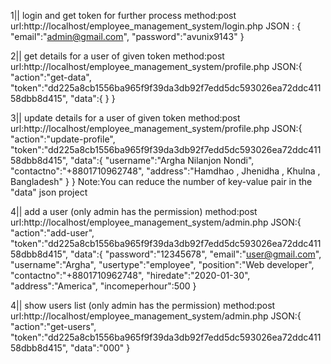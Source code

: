 1|| login and get token for further process 
method:post
url:http://localhost/employee_management_system/login.php
JSON : {
    "email":"admin@gmail.com",
    "password":"avunix9143"
}




2|| get details for a user of given token
method:post
url:http://localhost/employee_management_system/profile.php
JSON:{
  "action":"get-data",
  "token":"dd225a8cb1556ba965f9f39da3db92f7edd5dc593026ea72ddc41158dbb8d415",
  "data":{
    }
}



3|| update details for a user of given token
method:post
url:http://localhost/employee_management_system/profile.php
JSON:{
  "action":"update-profile",
  "token":"dd225a8cb1556ba965f9f39da3db92f7edd5dc593026ea72ddc41158dbb8d415",
  "data":{
      "username":"Argha Nilanjon Nondi",
      "contactno":"+8801710962748",
      "address":"Hamdhao , Jhenidha , Khulna , Bangladesh"
    }
}
Note:You can reduce the number of key-value pair in the "data" json project



4|| add a user (only admin has the permission)
method:post
url:http://localhost/employee_management_system/admin.php
JSON:{
  "action":"add-user",
  "token":"dd225a8cb1556ba965f9f39da3db92f7edd5dc593026ea72ddc41158dbb8d415",
  "data":{
    "password":"12345678",
    "email":"user@gmail.com",
    "username":"Argha",
    "usertype":"employee",
    "position":"Web developer",
    "contactno":"+8801710962748",
    "hiredate":"2020-01-30",
    "address":"America",
    "incomeperhour":500
    }



  4|| show users list (only admin has the permission)
method:post
url:http://localhost/employee_management_system/admin.php
JSON:{
  "action":"get-users",
  "token":"dd225a8cb1556ba965f9f39da3db92f7edd5dc593026ea72ddc41158dbb8d415",
  "data":"000"
}